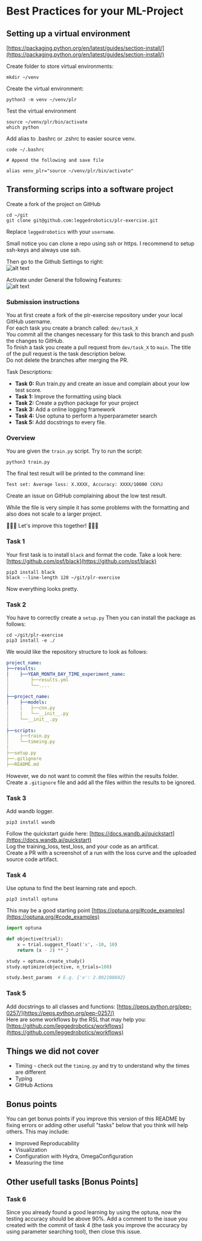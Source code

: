 # Best Practices for your ML-Project

## Setting up a virtual environment

[https://packaging.python.org/en/latest/guides/section-install/](https://packaging.python.org/en/latest/guides/section-install/)

Create folder to store virtual environments:

```shell
mkdir ~/venv
```

Create the virtual environment:

```shell
python3 -m venv ~/venv/plr
```

Test the virtual environment

```shell
source ~/venv/plr/bin/activate
which python
```

Add alias to .bashrc or .zshrc to easier source venv.

```shell
code ~/.bashrc

# Append the following and save file

alias venv_plr="source ~/venv/plr/bin/activate"
```

## Transforming scrips into a software project

Create a fork of the project on GitHub

```shell
cd ~/git
git clone git@github.com:leggedrobotics/plr-exercise.git
```

Replace `leggedrobotics` with your `username`.

Small notice you can clone a repo using ssh or https.
I recommend to setup ssh-keys and always use ssh.

Then go to the Github Settings to right:  
![alt text](docs/repo.jpg)

Activate under General the following Features:  
![alt text](docs/features.jpg)

### Submission instructions

You at first create a fork of the plr-exercise repository under your local GitHub username.  
For each task you create a branch called: `dev/task_X`  
You commit all the changes necessary for this task to this branch and push the changes to GitHub.  
To finish a task you create a pull request from `dev/task_X` to `main`.
The title of the pull request is the task description below.  
Do not delete the branches after merging the PR.  

Task Descriptions:

- **Task 0:** Run train.py and create an issue and complain about your low test score.
- **Task 1:** Improve the formatting using black
- **Task 2:** Create a python package for your project
- **Task 3:** Add a online logging framework
- **Task 4:** Use optuna to perform a hyperparameter search
- **Task 5:** Add docstrings to every file.

### Overview

You are given the `train.py` script.
Try to run the script:

```shell
python3 train.py
```

The final test result will be printed to the command line:

```shell
Test set: Average loss: X.XXXX, Accuracy: XXXX/10000 (XX%)
```

Create an issue on GitHub complaining about the low test result.

While the file is very simple it has some problems with the formatting and also does not scale to a larger project.

🚀🚀🚀 Let's improve this together! 🚀🚀🚀

### Task 1

Your first task is to install `black` and format the code.
Take a look here: [https://github.com/psf/black](https://github.com/psf/black)

```shell
pip3 install black
black --line-length 120 ~/git/plr-exercise
```

Now everything looks pretty.

### Task 2

You have to correctly create a `setup.py`
Then you can install the package as follows:

```
cd ~/git/plr-exercise
pip3 install -e ./
```

We would like the repository structure to look as follows:

```yaml
project_name:
├──results: 
│    ├──YEAR_MONTH_DAY_TIME_experiment_name:
│        ├──results.yml 
│        └──....
│
├──project_name:
│    ├──models:
│    |   ├──cnn.py
│    |   └──__init__.py
│    └──__init__.py   
│        
├──scripts:
│    ├──train.py
│    └──timeing.py 
│
├──setup.py
├──.gitignore
├──README.md
```

However, we do not want to commit the files within the results folder.  
Create a `.gitignore` file and add all the files within the results to be ignored.

### Task 3

Add wandb logger.

```shell
pip3 install wandb
```

Follow the quickstart guide here: [https://docs.wandb.ai/quickstart](https://docs.wandb.ai/quickstart)  
Log the training_loss, test_loss, and your code as an artificat.  
Create a PR with a screenshot of a run with the loss curve and the uploaded source code artifact.  

### Task 4

Use optuna to find the best learning rate and epoch.

```shell
pip3 install optuna
```

This may be a good starting point [https://optuna.org/#code_examples](https://optuna.org/#code_examples)

```python
import optuna

def objective(trial):
    x = trial.suggest_float('x', -10, 10)
    return (x - 2) ** 2

study = optuna.create_study()
study.optimize(objective, n_trials=100)

study.best_params  # E.g. {'x': 2.002108042}
```

### Task 5

Add docstrings to all classes and functions: [https://peps.python.org/pep-0257/](https://peps.python.org/pep-0257/)  
Here are some workflows by the RSL that may help you: [https://github.com/leggedrobotics/workflows](https://github.com/leggedrobotics/workflows)

## Things we did not cover

- Timing - check out the `timing.py` and try to understand why the times are different
- Typing
- GitHub Actions

## Bonus points

You can get bonus points if you improve this version of this README by fixing errors or adding other usefull "tasks" below that you think will help others.
This may include:

- Improved Reproducability
- Visualization
- Configuration with Hydra, OmegaConfiguration
- Measuring the time

## Other usefull tasks [Bonus Points]

### Task 6

Since you already found a good learning by using the optuna, now the testing accuracy should be above 90%. Add a comment to the issue you created with the commit of task 4 (the task you improve the accuracy by using parameter searching tool), then close this issue.
